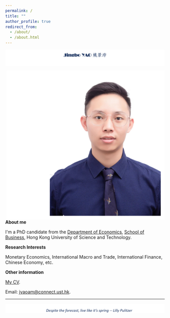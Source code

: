 ```yaml
---
permalink: /
title: ""
author_profile: true
redirect_from: 
  - /about/
  - /about.html
---
```


<p>    
<img  align="center" src="/images/jingbochinese.png" />
</p>


<p>    
<img  align="right" src="/images/jingbowideleft.png" width=500  />
</p>


**About me**

I'm a PhD candidate from the [Department of Economics](https://econ.hkust.edu.hk/homepage), [School of Business](https://bm.hkust.edu.hk/), Hong Kong University of Science and Technology. 

**Research Interests**

Monetary Economics, International Macro and Trade, International Finance, Chinese Economy, etc.

**Other information**

[My CV](https://www.dropbox.com/scl/fi/4fkebc98c7168xb4g5mpn/CV_Jingbo.pdf?rlkey=cbj5ylgbpilot96zgivdpfx28&st=g7yoc7s8&dl=0). 

Email: jyaoam@connect.ust.hk.

---

<p>    
<img  align="left" src="/images/saying.png" />
</p>


   
















